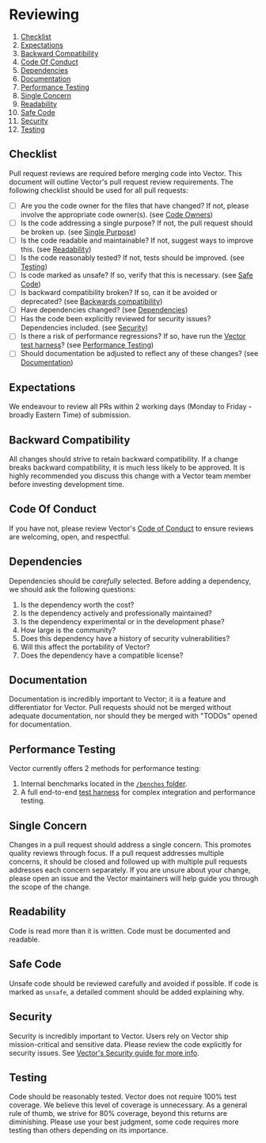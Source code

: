 # Reviewing

<!-- MarkdownTOC autolink="true" style="ordered" indent="   " -->

1. [Checklist](#checklist)
1. [Expectations](#expectations)
1. [Backward Compatibility](#backward-compatibility)
1. [Code Of Conduct](#code-of-conduct)
1. [Dependencies](#dependencies)
1. [Documentation](#documentation)
1. [Performance Testing](#performance-testing)
1. [Single Concern](#single-concern)
1. [Readability](#readability)
1. [Safe Code](#safe-code)
1. [Security](#security)
1. [Testing](#testing)

<!-- /MarkdownTOC -->

## Checklist

Pull request reviews are required before merging code into Vector. This document
will outline Vector's pull request review requirements. The following checklist
should be used for all pull requests:

- [ ] Are you the code owner for the files that have changed? If not, please involve the appropriate code owner(s). (see [Code Owners](#code-owners))
- [ ] Is the code addressing a single purpose? If not, the pull request should be broken up. (see [Single Purpose](#single-purpose))
- [ ] Is the code readable and maintainable? If not, suggest ways to improve this. (see [Readability](#readability))
- [ ] Is the code reasonably tested? If not, tests should be improved. (see [Testing](#testing))
- [ ] Is code marked as unsafe? If so, verify that this is necessary. (see [Safe Code](#safe-code))
- [ ] Is backward compatibility broken? If so, can it be avoided or deprecated? (see [Backwards compatibility](#backwards-compatibility))
- [ ] Have dependencies changed? (see [Dependencies](#dependencies))
- [ ] Has the code been explicitly reviewed for security issues? Dependencies included. (see [Security](#security))
- [ ] Is there a risk of performance regressions? If so, have run the [Vector test harness](https://github.com/timberio/vector-test-harness)? (see [Performance Testing](#performance-testing))
- [ ] Should documentation be adjusted to reflect any of these changes? (see [Documentation](#documentation))

## Expectations

We endeavour to review all PRs within 2 working days (Monday to Friday - broadly Eastern Time) of submission.

## Backward Compatibility

All changes should strive to retain backward compatibility. If a change breaks
backward compatibility, it is much less likely to be approved. It is highly
recommended you discuss this change with a Vector team member before investing
development time.

## Code Of Conduct

If you have not, please review Vector's [Code of Conduct](CODE_OF_CONDUCT.md)
to ensure reviews are welcoming, open, and respectful.

## Dependencies

Dependencies should be _carefully_ selected. Before adding a dependency, we
should ask the following questions:

1. Is the dependency worth the cost?
2. Is the dependency actively and professionally maintained?
3. Is the dependency experimental or in the development phase?
4. How large is the community?
5. Does this dependency have a history of security vulnerabilities?
6. Will this affect the portability of Vector?
7. Does the dependency have a compatible license?

## Documentation

Documentation is incredibly important to Vector; it is a feature and
differentiator for Vector. Pull requests should not be merged without adequate
documentation, nor should they be merged with "TODOs" opened for documentation.

## Performance Testing

Vector currently offers 2 methods for performance testing:

1. Internal benchmarks located in the [`/benches` folder](benches).
2. A full end-to-end [test harness](https://github.com/timberio/vector-test-harness)
   for complex integration and performance testing.

## Single Concern

Changes in a pull request should address a single concern. This promotes quality
reviews through focus. If a pull request addresses multiple concerns, it should
be closed and followed up with multiple pull requests addresses each concern
separately. If you are unsure about your change, please open an issue and the
Vector maintainers will help guide you through the scope of the change.

## Readability

Code is read more than it is written. Code must be documented and readable.

## Safe Code

Unsafe code should be reviewed carefully and avoided if possible. If code is
marked as `unsafe`, a detailed comment should be added explaining why.

## Security

Security is incredibly important to Vector. Users rely on Vector ship
mission-critical and sensitive data. Please review the code explicitly for
security issues. See [Vector's Security guide for more info](SECURITY.md).

## Testing

Code should be reasonably tested. Vector does not require 100% test coverage.
We believe this level of coverage is unnecessary. As a general rule of thumb,
we strive for 80% coverage, beyond this returns are diminishing. Please use
your best judgment, some code requires more testing than others depending
on its importance.
